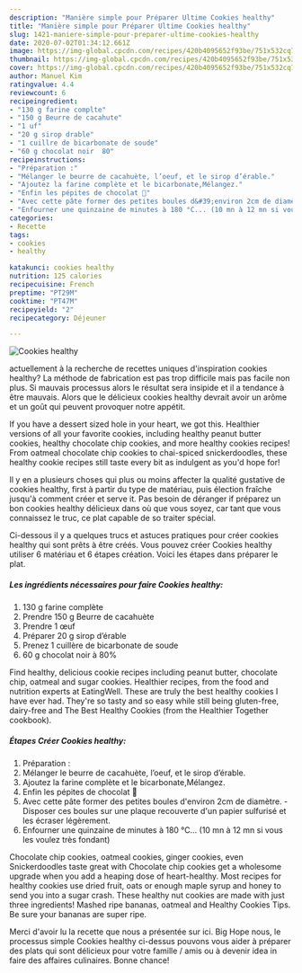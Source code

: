 ```yaml
---
description: "Manière simple pour Préparer Ultime Cookies healthy"
title: "Manière simple pour Préparer Ultime Cookies healthy"
slug: 1421-maniere-simple-pour-preparer-ultime-cookies-healthy
date: 2020-07-02T01:34:12.661Z
image: https://img-global.cpcdn.com/recipes/420b4095652f93be/751x532cq70/cookies-healthy-photo-principale-de-la-recette.jpg
thumbnail: https://img-global.cpcdn.com/recipes/420b4095652f93be/751x532cq70/cookies-healthy-photo-principale-de-la-recette.jpg
cover: https://img-global.cpcdn.com/recipes/420b4095652f93be/751x532cq70/cookies-healthy-photo-principale-de-la-recette.jpg
author: Manuel Kim
ratingvalue: 4.4
reviewcount: 6
recipeingredient:
- "130 g farine complte"
- "150 g Beurre de cacahute"
- "1 uf"
- "20 g sirop drable"
- "1 cuillre de bicarbonate de soude"
- "60 g chocolat noir  80"
recipeinstructions:
- "Préparation :"
- "Mélanger le beurre de cacahuète, l’oeuf, et le sirop d’érable."
- "Ajoutez la farine complète et le bicarbonate,Mélangez."
- "Enfin les pépites de chocolat 🍫"
- "Avec cette pâte former des petites boules d&#39;environ 2cm de diamètre. Disposer ces boules sur une plaque recouverte d&#39;un papier sulfurisé et les écraser légèrement."
- "Enfourner une quinzaine de minutes à 180 °C... (10 mn à 12 mn si vous les voulez très fondant)"
categories:
- Recette
tags:
- cookies
- healthy

katakunci: cookies healthy 
nutrition: 125 calories
recipecuisine: French
preptime: "PT29M"
cooktime: "PT47M"
recipeyield: "2"
recipecategory: Déjeuner

---
```



![Cookies healthy](https://img-global.cpcdn.com/recipes/420b4095652f93be/751x532cq70/cookies-healthy-photo-principale-de-la-recette.jpg)

actuellement à la recherche de recettes uniques d'inspiration cookies healthy? La méthode de fabrication est pas trop difficile mais pas facile non plus. Si mauvais processus alors le résultat sera insipide et il a tendance à être mauvais. Alors que le délicieux cookies healthy devrait avoir un arôme et un goût qui peuvent provoquer notre appétit.

If you have a dessert sized hole in your heart, we got this. Healthier versions of all your favorite cookies, including healthy peanut butter cookies, healthy chocolate chip cookies, and more healthy cookies recipes! From oatmeal chocolate chip cookies to chai-spiced snickerdoodles, these healthy cookie recipes still taste every bit as indulgent as you&#39;d hope for!

Il y en a plusieurs choses qui plus ou moins affecter la qualité gustative de cookies healthy, first à partir du type de matériau, puis élection fraîche jusqu'à comment créer et serve it. Pas besoin de déranger if préparez un bon cookies healthy délicieux dans où que vous soyez, car tant que vous connaissez le truc, ce plat capable de so traiter spécial.


Ci-dessous il y a quelques trucs et astuces pratiques pour créer cookies healthy qui sont prêts à être créés. Vous pouvez créer Cookies healthy utiliser 6 matériau et 6 étapes création. Voici les étapes dans préparer le plat.

<!--inarticleads1-->

##### Les ingrédients nécessaires pour faire Cookies healthy:

1.  130 g farine complète
1. Prendre 150 g Beurre de cacahuète
1. Prendre 1 œuf
1. Préparer 20 g sirop d’érable
1. Prenez 1 cuillère de bicarbonate de soude
1.  60 g chocolat noir à 80%


Find healthy, delicious cookie recipes including peanut butter, chocolate chip, oatmeal and sugar cookies. Healthier recipes, from the food and nutrition experts at EatingWell. These are truly the best healthy cookies I have ever had. They&#39;re so tasty and so easy while still being gluten-free, dairy-free and The Best Healthy Cookies (from the Healthier Together cookbook). 

<!--inarticleads2-->

##### Étapes Créer Cookies healthy:

1. Préparation :
1. Mélanger le beurre de cacahuète, l’oeuf, et le sirop d’érable.
1. Ajoutez la farine complète et le bicarbonate,Mélangez.
1. Enfin les pépites de chocolat 🍫
1. Avec cette pâte former des petites boules d&#39;environ 2cm de diamètre. - Disposer ces boules sur une plaque recouverte d&#39;un papier sulfurisé et les écraser légèrement.
1. Enfourner une quinzaine de minutes à 180 °C... (10 mn à 12 mn si vous les voulez très fondant)


Chocolate chip cookies, oatmeal cookies, ginger cookies, even Snickerdoodles taste great with Chocolate chip cookies get a wholesome upgrade when you add a heaping dose of heart-healthy. Most recipes for healthy cookies use dried fruit, oats or enough maple syrup and honey to send you into a sugar crash. These healthy nut cookies are made with just three ingredients! Mashed ripe bananas, oatmeal and Healthy Cookies Tips. Be sure your bananas are super ripe. 


Merci d'avoir lu la recette que nous a présentée sur ici. Big Hope nous, le processus simple Cookies healthy ci-dessus pouvons vous aider à préparer des plats qui sont délicieux pour votre famille / amis ou à devenir idea in faire des affaires culinaires. Bonne chance!
